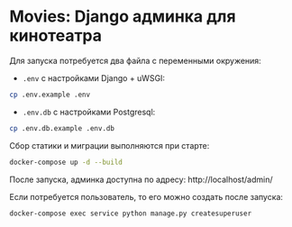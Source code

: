 # Movies: Django админка для кинотеатра

Для запуска потребуется два файла с переменными окружения:

- `.env` с настройками Django + uWSGI:
```bash
cp .env.example .env
```

- `.env.db` с настройками Postgresql:
```bash
cp .env.db.example .env.db
```

Сбор статики и миграции выполняются при старте:
```bash
docker-compose up -d --build
```

После запуска, админка доступна по адресу: http://localhost/admin/

Если потребуется пользователь, то его можно создать после запуска:
```bash
docker-compose exec service python manage.py createsuperuser
```
